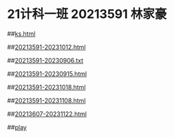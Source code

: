 # 21计科一班 20213591 林家豪
##[ks.html](https://linjh0.github.io/linjh/ks.html) 

##[20213591-20231012.html](https://linjh0.github.io/linjh/20213591-20231012.html) 

##[20213591-20230906.txt](https://linjh0.github.io/linjh/20213591-20230906.html) 

##[20213591-20230915.html](https://linjh0.github.io/linjh/20213591-20230915.html) 

##[20213591-20231018.html](https://linjh0.github.io/linjh/20213591-20231018.html) 

##[20213591-20231108.html](https://linjh0.github.io/linjh/20213591-20231108.html) 

##[20213607-20231122.html](https://linjh0.github.io/linjh/20213607-20231122.html) 

##[play](https://linjh0.github.io/linjh/play) 
